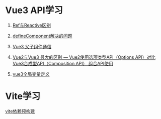 <!--
 * @Author: TerryMin
 * @Date: 2021-12-11 15:17:15
 * @LastEditors: TerryMin
 * @LastEditTime: 2023-02-17 16:49:06
 * @Description: file not
-->

# Vue3 API学习
1. [Ref与Reactive区别](https://juejin.cn/post/6976611660161089543)

2. [defineComponent解决的问题](https://blog.csdn.net/qq_36157085/article/details/109498473)

3. [Vue3 父子组件通信](https://www.cnblogs.com/nangezi/p/16175091.html)

4. [Vue2与Vue3 最大的区别 — Vue2使用选项类型API（Options API）对比Vue3合成型API（Composition API） 组合API使用](https://juejin.cn/post/6976830388580646942)

5. [vue3全局变量定义](https://blog.csdn.net/weixin_50077637/article/details/118693210)


# Vite学习
[vite依赖预构建](https://juejin.cn/post/6930407545374785543)


